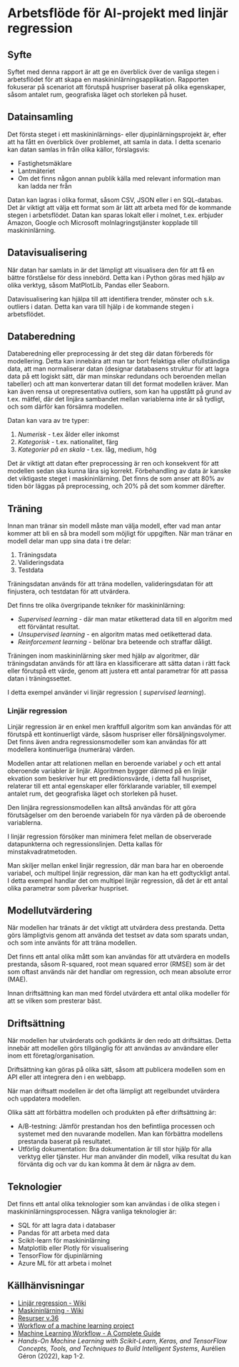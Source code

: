 # Arbetsflöde för AI-projekt med linjär regression

## Syfte

Syftet med denna rapport är att ge en överblick över de vanliga stegen i arbetsflödet för att skapa en maskininlärningsapplikation. Rapporten fokuserar på scenariot att förutspå huspriser baserat på olika egenskaper, såsom antalet rum, geografiska läget och storleken på huset.

## Datainsamling

Det första steget i ett maskininlärnings- eller djupinlärningsprojekt är, efter att ha fått en överblick över problemet, att samla in data. I detta scenario kan datan samlas in från olika källor, förslagsvis:

* Fastighetsmäklare
* Lantmäteriet
* Om det finns någon annan publik källa med relevant information man kan ladda ner från

Datan kan lagras i olika format, såsom CSV, JSON eller i en SQL-databas. Det är viktigt att välja ett format som är lätt att arbeta med för de kommande stegen i arbetsflödet. Datan kan sparas lokalt eller i molnet, t.ex. erbjuder Amazon, Google och Microsoft molnlagringstjänster kopplade till maskininlärning.

## Datavisualisering

När datan har samlats in är det lämpligt att visualisera den för att få en bättre förståelse för dess innebörd. Detta kan i Python göras med hjälp av olika verktyg, såsom MatPlotLib, Pandas eller Seaborn.

Datavisualisering kan hjälpa till att identifiera trender, mönster och s.k. outliers i datan. Detta kan vara till hjälp i de kommande stegen i arbetsflödet.

## Databeredning

Databeredning eller preprocessing är det steg där datan förbereds för modellering. Detta kan innebära att man tar bort felaktiga eller ofullständiga data, att man normaliserar datan (designar databasens struktur för att lagra data på ett logiskt sätt, där man minskar redundans och beroenden mellan tabeller) och att man konverterar datan till det format modellen kräver. Man kan även rensa ut orepresentativa outliers, som kan ha uppstått på grund av t.ex. mätfel, där det linjära sambandet mellan variablerna inte är så tydligt, och som därför kan försämra modellen.

Datan kan vara av tre typer:

1. *Numerisk* - t.ex ålder eller inkomst
2. *Kategorisk* - t.ex. nationalitet, färg
3. *Kategorier på en skala* - t.ex. låg, medium, hög

Det är viktigt att datan efter preprocessing är ren och konsekvent för att modellen sedan ska kunna lära sig korrekt. Förbehandling av data är kanske det viktigaste steget i maskininlärning. Det finns de som anser att 80% av tiden bör läggas på preprocessing, och 20% på det som kommer därefter.

## Träning

Innan man tränar sin modell måste man välja modell, efter vad man antar kommer att bli en så bra modell som möjligt för uppgiften.
När man tränar en modell delar man upp sina data i tre delar:

1. Träningsdata
2. Valideringsdata
3. Testdata

Träningsdatan används för att träna modellen, valideringsdatan för att finjustera, och testdatan för att utvärdera.

Det finns tre olika övergripande tekniker för maskininlärning:

* *Supervised learning* - där man matar etiketterad data till en algoritm med ett förväntat resultat.
* *Unsupervised learning* - en algoritm matas med oetiketterad data.
* *Reinforcement learning* - belönar bra beteende och straffar dåligt. 

Träningen inom maskininlärning sker med hjälp av algoritmer, där träningsdatan används för att lära en klassificerare att sätta datan i rätt fack eller förutspå ett värde, genom att justera ett antal parametrar för att passa datan i träningssettet.

I detta exempel använder vi linjär regression ( *supervised learning*).

### Linjär regression

Linjär regression är en enkel men kraftfull algoritm som kan användas för att förutspå ett kontinuerligt värde, såsom huspriser eller försäljningsvolymer. Det finns även andra regressionsmodeller som kan användas för att modellera kontinuerliga (numerära) värden.

Modellen antar att relationen mellan en beroende variabel $y$ och ett antal oberoende variabler är linjär. Algoritmen bygger därmed på en linjär ekvation som beskriver hur ett prediktionsvärde, i detta fall huspriset, relaterar till ett antal egenskaper eller förklarande variabler, till exempel antalet rum, det geografiska läget och storleken på huset.

Den linjära regressionsmodellen kan alltså användas för att göra förutsägelser om den beroende variabeln för nya värden på de oberoende variablerna.

I linjär regression försöker man minimera felet mellan de observerade datapunkterna och regressionslinjen. Detta kallas för minstakvadratmetoden.

Man skiljer mellan enkel linjär regression, där man bara har en oberoende variabel, och multipel linjär regression, där man kan ha ett godtyckligt antal. I detta exempel handlar det om multipel linjär regression, då det är ett antal olika parametrar som påverkar huspriset.

## Modellutvärdering

När modellen har tränats är det viktigt att utvärdera dess prestanda. Detta görs lämpligtvis genom att använda det testset av data som sparats undan, och som inte använts för att träna modellen.

Det finns ett antal olika mått som kan användas för att utvärdera en modells prestanda, såsom R-squared, root mean squared error (RMSE) som är det som oftast används när det handlar om regression, och mean absolute error (MAE).

Innan driftsättning kan man med fördel utvärdera ett antal olika modeller för att se vilken som presterar bäst.

## Driftsättning

När modellen har utvärderats och godkänts är den redo att driftsättas. Detta innebär att modellen görs tillgänglig för att användas av användare eller inom ett företag/organisation.

Driftsättning kan göras på olika sätt, såsom att publicera modellen som en API eller att integrera den i en webbapp.

När man driftsatt modellen är det ofta lämpligt att regelbundet utvärdera och uppdatera modellen.

Olika sätt att förbättra modellen och produkten på efter driftsättning är:

- A/B-testning: Jämför prestandan hos den befintliga processen och systemet med den nuvarande modellen. Man kan förbättra modellens prestanda baserat på resultatet.
- Utförlig dokumentation: Bra dokumentation är till stor hjälp för alla verktyg eller tjänster. Hur man använder din modell, vilka resultat du kan förvänta dig och var du kan komma åt dem är några av dem.

## Teknologier

Det finns ett antal olika teknologier som kan användas i de olika stegen i maskininlärningsprocessen. Några vanliga teknologier är:

- SQL för att lagra data i databaser
- Pandas för att arbeta med data
- Scikit-learn för maskininlärning
- Matplotlib eller Plotly för visualisering
- TensorFlow för djupinlärning
- Azure ML för att arbeta i molnet

## Källhänvisningar

* [Linjär regression - Wiki](https://en.wikipedia.org/wiki/Linear_regression)
* [Maskininlärning - Wiki](https://en.wikipedia.org/wiki/Machine_learning)
* [Resurser v.36](https://github.com/everyloop/AI-intro-AI23/blob/main/Resources/week3.md)
* [Workflow of a machine learning project](https://towardsdatascience.com/workflow-of-a-machine-learning-project-ec1dba419b94)
* [Machine Learning Workflow - A Complete Guide](https://blog.nimblebox.ai/machine-learning-workflow)
* *Hands-On Machine Learning with Scikit-Learn, Keras, and TensorFlow Concepts, Tools, and Techniques to Build Intelligent Systems*, Aurélien Géron (2022), kap 1-2.